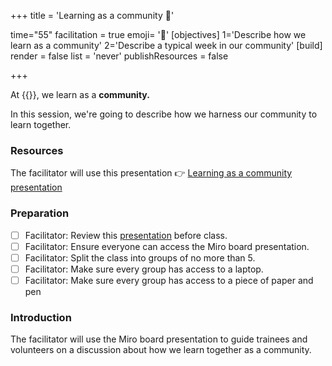 +++
title = 'Learning as a community 🏫'

time="55"
facilitation = true
emoji= '🧩'
[objectives]
    1='Describe how we learn as a community'
    2='Describe a typical week in our community'
[build]
  render = false
  list = 'never'
  publishResources = false

+++

At {{<our-name>}}, we learn as a **community.**

In this session, we're going to describe how we harness our community to learn together.

### Resources

The facilitator will use this presentation 👉 [Learning as a community presentation](https://miro.com/app/board/uXjVPy92Cu8=/)

### Preparation

- [ ] Facilitator: Review this [presentation](https://miro.com/app/board/uXjVPy92Cu8=/) before class.
- [ ] Facilitator: Ensure everyone can access the Miro board presentation.
- [ ] Facilitator: Split the class into groups of no more than 5.
- [ ] Facilitator: Make sure every group has access to a laptop.
- [ ] Facilitator: Make sure every group has access to a piece of paper and pen

### Introduction

The facilitator will use the Miro board presentation to guide trainees and volunteers on a discussion about how we learn together as a community.

<!-- END-CYF-ONLY -->

